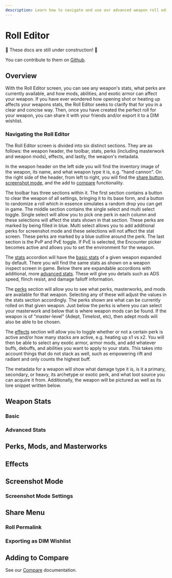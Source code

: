 ```yaml
---
description: Learn how to navigate and use our advanced weapon roll editor
---
```


# Roll Editor

🚧 These docs are still under construction! 🚧

You can contribute to them on [Github](https://github.com/d2foundry/hot-metal/tree/main/docs/features).

## Overview

With the Roll Editor screen, you can see any weapon's stats, what perks are currently available, and how mods, abilities, and exotic armor can affect your weapon. If you have ever wondered how opening shot or heating up affects your weapons stats, the Roll Editor seeks to clarify that for you in a clear and concise way. Then, once you have created the perfect roll for your weapon, you can share it with your friends and/or export it to a DIM wishlist.

### Navigating the Roll Editor

The Roll Editor screen is divided into six distinct sections. They are as follows: the weapon header, the toolbar, stats, perks (including masterwork and weapon mods), effects, and lastly, the weapon's metadata. 

In the weapon header on the left side you will find the inventory image of the weapon, its name, and what weapon type it is, e.g. "hand cannon". On the right side of the header, from left to right, you will find the [share button](#share), [screenshot mode](#screenshot-mode), and the add to [compare](#compare) functionality. 

The toolbar has three sections within it. The first section contains a button to clear the weapon of all settings, bringing it to its base form, and a button to randomize a roll which in essence simulates a random drop you can get in game. The middle section contains the single select and multi select toggle. Single select will allow you to pick one perk in each column and these selections will affect the stats shown in that section. These perks are marked by being filled in blue. Multi select allows you to add additional perks for screenshot mode and these selections will not affect the stat screen. These perks are marked by a blue outline around the perk. The last section is the PvP and PvE toggle. If PvE is selected, the Encounter picker becomes active and allows you to set the environment for the weapon.

The [stats](#weapon-stats) accordion will have the [basic stats](#basic-stats) of a given weapon expanded by default. There you will find the same stats as shown on a weapon inspect screen in game. Below there are expandable accordions with additional, more [advanced stats](#advanced-stats). These will give you details such as ADS speed, flinch resist, and damage falloff information.

The [perks](#perks) section will allow you to see what perks, masterworks, and mods are available for that weapon. Selecting any of these will adjust the values in the stats section accordingly. The perks shown are what can be currently rolled on that given weapon. Just below the perks is where you can select your masterwork and below that is where weapon mods can be found. If the weapon is of "master-level" (Adept, Timelost, etc), then adept mods will also be able to be chosen. 

The [effects](#effects) section will allow you to toggle whether or not a certain perk is active and/or how many stacks are active, e.g. heating up x1 vs x2. You will then be able to select any exotic armor, armor mods, and add whatever buffs, debuffs, and abilities you want to apply to your stats. This takes into account things that do not stack as well, such as empowering rift and radiant and only counts the highest buff. 

The metadata for a weapon will show what damage type it is, is it a primary, secondary, or heavy, its archetype or exotic perk, and what loot source you can acquire it from. Additionally, the weapon will be pictured as well as its lore snippet written below. 

## <a name="weapon-stats"></a>Weapon Stats

### <a name="basic-stats"></a>Basic

### <a name="advanced-stats"></a>Advanced Stats

## <a name="perks"></a>Perks, Mods, and Masterworks

## <a name="effects"></a>Effects

## <a name="screenshot-mode"></a>Screenshot Mode

### Screenshot Mode Settings

## <a name="share"></a>Share Menu

### Roll Permalink

### Exporting as DIM Wishlist

## <a name="compare"></a>Adding to Compare

See our [Compare](./compare.md#adding-a-weapon-roll-to-compare) documentation.
